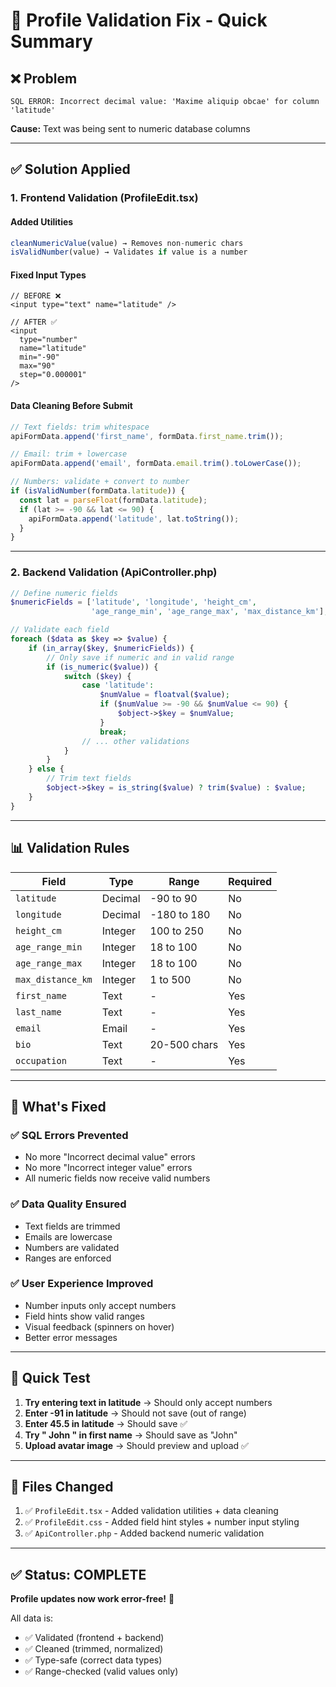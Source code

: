 # 🎯 Profile Validation Fix - Quick Summary

## ❌ Problem
```
SQL ERROR: Incorrect decimal value: 'Maxime aliquip obcae' for column 'latitude'
```
**Cause:** Text was being sent to numeric database columns

---

## ✅ Solution Applied

### 1. Frontend Validation (ProfileEdit.tsx)

#### Added Utilities
```typescript
cleanNumericValue(value) → Removes non-numeric chars
isValidNumber(value) → Validates if value is a number
```

#### Fixed Input Types
```tsx
// BEFORE ❌
<input type="text" name="latitude" />

// AFTER ✅
<input 
  type="number" 
  name="latitude"
  min="-90"
  max="90"
  step="0.000001"
/>
```

#### Data Cleaning Before Submit
```typescript
// Text fields: trim whitespace
apiFormData.append('first_name', formData.first_name.trim());

// Email: trim + lowercase
apiFormData.append('email', formData.email.trim().toLowerCase());

// Numbers: validate + convert to number
if (isValidNumber(formData.latitude)) {
  const lat = parseFloat(formData.latitude);
  if (lat >= -90 && lat <= 90) {
    apiFormData.append('latitude', lat.toString());
  }
}
```

---

### 2. Backend Validation (ApiController.php)

```php
// Define numeric fields
$numericFields = ['latitude', 'longitude', 'height_cm', 
                  'age_range_min', 'age_range_max', 'max_distance_km'];

// Validate each field
foreach ($data as $key => $value) {
    if (in_array($key, $numericFields)) {
        // Only save if numeric and in valid range
        if (is_numeric($value)) {
            switch ($key) {
                case 'latitude':
                    $numValue = floatval($value);
                    if ($numValue >= -90 && $numValue <= 90) {
                        $object->$key = $numValue;
                    }
                    break;
                // ... other validations
            }
        }
    } else {
        // Trim text fields
        $object->$key = is_string($value) ? trim($value) : $value;
    }
}
```

---

## 📊 Validation Rules

| Field | Type | Range | Required |
|-------|------|-------|----------|
| `latitude` | Decimal | -90 to 90 | No |
| `longitude` | Decimal | -180 to 180 | No |
| `height_cm` | Integer | 100 to 250 | No |
| `age_range_min` | Integer | 18 to 100 | No |
| `age_range_max` | Integer | 18 to 100 | No |
| `max_distance_km` | Integer | 1 to 500 | No |
| `first_name` | Text | - | Yes |
| `last_name` | Text | - | Yes |
| `email` | Email | - | Yes |
| `bio` | Text | 20-500 chars | Yes |
| `occupation` | Text | - | Yes |

---

## 🎯 What's Fixed

### ✅ SQL Errors Prevented
- No more "Incorrect decimal value" errors
- No more "Incorrect integer value" errors
- All numeric fields now receive valid numbers

### ✅ Data Quality Ensured
- Text fields are trimmed
- Emails are lowercase
- Numbers are validated
- Ranges are enforced

### ✅ User Experience Improved
- Number inputs only accept numbers
- Field hints show valid ranges
- Visual feedback (spinners on hover)
- Better error messages

---

## 🧪 Quick Test

1. **Try entering text in latitude** → Should only accept numbers
2. **Enter -91 in latitude** → Should not save (out of range)
3. **Enter 45.5 in latitude** → Should save ✅
4. **Try "  John  " in first name** → Should save as "John"
5. **Upload avatar image** → Should preview and upload ✅

---

## 📁 Files Changed

1. ✅ `ProfileEdit.tsx` - Added validation utilities + data cleaning
2. ✅ `ProfileEdit.css` - Added field hint styles + number input styling
3. ✅ `ApiController.php` - Added backend numeric validation

---

## ✅ Status: COMPLETE

**Profile updates now work error-free!** 🎉

All data is:
- ✅ Validated (frontend + backend)
- ✅ Cleaned (trimmed, normalized)
- ✅ Type-safe (correct data types)
- ✅ Range-checked (valid values only)
